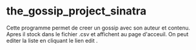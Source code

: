 # the_gossip_project_sinatra

Cette programme permet de creer un gossip avec son auteur et contenu. Apres il stock dans le fichier .csv et affichent au page d'acceuil. On peut editer la liste en cliquant le lien edit . 
